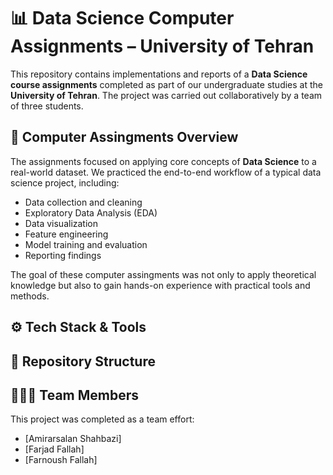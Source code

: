 # 📊 Data Science Computer Assignments – University of Tehran  

This repository contains implementations and reports of a **Data Science course assignments** completed as part of our undergraduate studies at the **University of Tehran**. The project was carried out collaboratively by a team of three students.  

## 📌 Computer Assingments Overview  
The assignments focused on applying core concepts of **Data Science** to a real-world dataset. We practiced the end-to-end workflow of a typical data science project, including:  

- Data collection and cleaning  
- Exploratory Data Analysis (EDA)  
- Data visualization  
- Feature engineering  
- Model training and evaluation  
- Reporting findings  

The goal of these computer assingments was not only to apply theoretical knowledge but also to gain hands-on experience with practical tools and methods.  

## ⚙️ Tech Stack & Tools  

## 📂 Repository Structure  

## 👨‍👩‍👧 Team Members  
This project was completed as a team effort:  

- [Amirarsalan Shahbazi]  
- [Farjad Fallah]  
- [Farnoush Fallah]  
